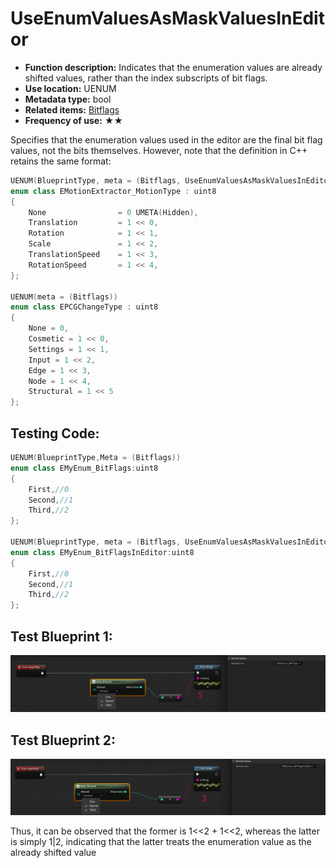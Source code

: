 # UseEnumValuesAsMaskValuesInEditor

- **Function description:** Indicates that the enumeration values are already shifted values, rather than the index subscripts of bit flags.
- **Use location:** UENUM
- **Metadata type:** bool
- **Related items:** [Bitflags](../Bitflags/Bitflags.md)
- **Frequency of use:** ★★

Specifies that the enumeration values used in the editor are the final bit flag values, not the bits themselves. However, note that the definition in C++ retains the same format:

```cpp
UENUM(BlueprintType, meta = (Bitflags, UseEnumValuesAsMaskValuesInEditor = "true"))
enum class EMotionExtractor_MotionType : uint8
{
	None				= 0 UMETA(Hidden),
	Translation			= 1 << 0,
	Rotation			= 1 << 1,
	Scale				= 1 << 2,
	TranslationSpeed	= 1 << 3,
	RotationSpeed		= 1 << 4,
};

UENUM(meta = (Bitflags))
enum class EPCGChangeType : uint8
{
	None = 0,
	Cosmetic = 1 << 0,
	Settings = 1 << 1,
	Input = 1 << 2,
	Edge = 1 << 3,
	Node = 1 << 4,
	Structural = 1 << 5
};
```

## Testing Code:

```cpp
UENUM(BlueprintType,Meta = (Bitflags))
enum class EMyEnum_BitFlags:uint8
{
	First,//0
	Second,//1
	Third,//2
};

UENUM(BlueprintType, meta = (Bitflags, UseEnumValuesAsMaskValuesInEditor = "true"))
enum class EMyEnum_BitFlagsInEditor:uint8
{
	First,//0
	Second,//1
	Third,//2
};
```

## Test Blueprint 1:

![Untitled_a](Untitled_a.png)

## Test Blueprint 2:

![Untitled_b](Untitled_b.png)

Thus, it can be observed that the former is 1<<2 + 1<<2, whereas the latter is simply 1|2, indicating that the latter treats the enumeration value as the already shifted value